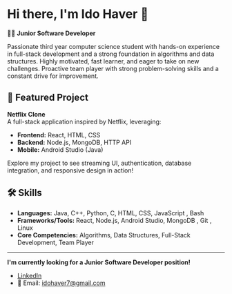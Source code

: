 # Hi there, I'm Ido Haver 👋

👨‍💻 **Junior Software Developer**

Passionate third year computer science student with hands-on experience in full-stack development and a strong foundation in algorithms and data structures. Highly motivated, fast learner, and eager to take on new challenges. Proactive team player with strong problem-solving skills and a constant drive for improvement.

## 🚀 Featured Project
**Netflix Clone**  
A full-stack application inspired by Netflix, leveraging:
- **Frontend:** React, HTML, CSS
- **Backend:** Node.js, MongoDB, HTTP API
- **Mobile:** Android Studio (Java)

Explore my project to see streaming UI, authentication, database integration, and responsive design in action!

## 🛠️ Skills
- **Languages:** Java, C++, Python, C, HTML, CSS, JavaScript , Bash
- **Frameworks/Tools:** React, Node.js, Android Studio, MongoDB , Git , Linux
- **Core Competencies:** Algorithms, Data Structures, Full-Stack Development, Team Player

---

**I'm currently looking for a Junior Software Developer position!**

- [LinkedIn](https://www.linkedin.com/in/ido-haver)
- 📧 Email: idohaver7@gmail.com
